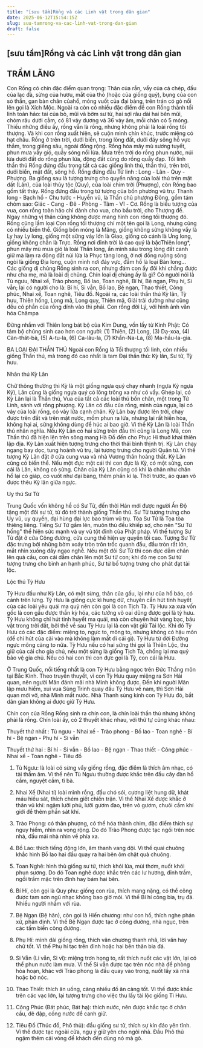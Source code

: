 ```yaml
---
title: "[sưu tầm]Rồng và các Linh vật trong dân gian"
date: 2025-06-12T15:54:15Z
slug: suu-tamrong-va-cac-linh-vat-trong-dan-gian
draft: false
---
```


## [sưu tầm]Rồng và các Linh vật trong dân gian

## TRẦM LÃNG

Con Rồng có chín đặc điểm quan trọng: Thân của rắn, vẩy của cá chép, đầu của lạc đà, sừng của hươu, mắt của thỏ (hoặc của giống quỷ), bụng của con sò thần, gan bàn chân củahổ, móng vuốt của đại bàng, trên trán có gò nổi lên gọi là Xích Mộc.
 Ngoài ra còn có nhiều đặc điểm để con Rồng thành tối linh toàn hảo: tai của bò, mũi và bờm sư tử, hai sợi râu dài hai bên mũi, chòm râu dưới cằm, có 81 vảy dương và 36 vảy âm, mỗi chân có 5 móng. Thiếu những điều ấy, rồng vẫn là rồng, nhưng không phải là loài rồng tối thượng. Và khi con rồng xuất hiện, sẽ cuộn mình chín khúc, trước miệng có hạt châu.
 Rồng ở trên trời, dưới biển, trong lòng đất, dưới đáy sông hồ vực thẳm, trong giếng sâu, ngoài đồng rộng. Rồng hóa mây mù sương tuyết, phun mưa vẫy gió, quẫy sóng nổi lửa. Mưa trên trời do rồng phun nước, núi lửa dưới đất do rồng phun lửa, động đất cũng do rồng quẫy đạp.
Tối linh thần thú
Rồng đứng đầu trong tất cả các giống linh thú, thần thú, trên trời, dưới biển, mặt đất, sông hồ. Rồng đứng đầu Tứ linh : Long - Lân - Quy - Phượng. Ba giống sau là tượng trưng cho quyền năng của loài thú trên mặt đất (Lân), của loài thủy tộc (Quy), của loài chim trời (Phượng), còn Rồng bao gồm tất thảy.
 Rồng đứng đầu trong tứ tượng của bốn phương vũ trụ: Thanh long - Bạch hổ - Chu tước - Huyền vũ, là Thần chủ phương Đông, gồm tám chòm sao: Giác - Cang - Đê - Phòng - Tâm - Vĩ - Cơ. Rồng là biểu tượng của vua, con rồng toàn hảo chỉ dành cho vua, cho bầu trời, cho Thượng đế. Ngay những vị thần cũng không được mang hình con rồng tối thượng đó.
 Rồng cũng lắm loại
 Con rồng tối thượng chỉ một tên gọi là Long, nhưng cũng có nhiều biến thể. Giống bốn móng là Mãng, giống không sừng không vẩy là Ly hay Ly long, giống một sừng vảy lớn là Giao, giống có cánh là Ưng long, giống không chân là Trực.
 Rồng nơi đỉnh trời là cao quý là bậcThiên long*, phun mây mù mưa gió là loài Thần long, ẩn mình sâu trong lòng đất canh giữ mà làm ra động đất núi lửa là Phục tàng long, ở nơi đồng ruộng sông ngòi là giống Địa long, cuộn mình nơi đáy vực, đầm hồ là loại Bàn long...
 Các giống dị chủng
 Rồng sinh ra con, nhưng đám con ấy đôi khi chẳng được như cha mẹ, mà là loài dị chủng. Chín loại dị chủng ấy là gì? Có người nói là Tù ngưu, Nhai xế, Trào phong, Bồ lao, Toan nghê, Bí hí, Bệ ngạn, Phụ hí, Si vẫn; lại có người cho là: Bí hí, Si vẫn, Bồ lao, Bệ ngạn, Thao thiết, Công phúc, Nhai xế, Toan nghê, Tiêu đồ.
 Ngoài ra, các loài thần thú Kỳ lân, Tỳ hưu, Thiên hống, Long mã, Long quy, Thiên mã, Giải trãi dường như cũng đều có phần của rồng dính vào thì phải.
Con rồng đời Lý, với hình ảnh văn hóa Chămpa

 

 
 Đừng nhầm với Thiên long bát bộ của Kim Dung, vốn lấy từ Kinh Phật: Có tám bộ chúng sinh cao hơn con người: (1) Thiên, (2) Long, (3) Dạ-xoa, (4) Càn-thát-bà, (5) A-tu-la, (6) Ca-lâu-la, (7) Khẩn-Na-La, (8) Ma-hầu-la-gia.

 BA LOẠI ĐẠI THẦN THÚ
Ngoài con Rồng là Tối thượng tối linh, còn nhiều giống Thần thú, mà trong đó cao nhất là tam Đại thần thú: Kỳ lân, Sư tử, Tỳ hưu.
 



Nhân thú Kỳ Lân 

Chữ thông thường thì Kỳ là một giống ngựa quý chạy nhanh (ngựa Kỳ ngựa Ký), Lân cũng là giống ngựa quý có lông trông xa như có vẩy. Ghép lại, có Kỳ Lân lại là Thần thú, Vua của tất cả các loài thú bốn chân, một trong Tứ Linh, sánh với rồng phượng. Kỳ Lân có đầu của rồng, mình của ngựa, lại có vảy của loài rồng, có vây lửa cạnh chân. Kỳ Lân bay được lên trời, chạy được trên đất và trên mặt nước, mồm phun ra lửa, nhưng lại rất hiền hòa, không hại ai, sừng không dùng để húc ai bao giờ. Vì thế Kỳ Lân là loài Thần thú nhân nghĩa.
 Nếu Kỳ Lân có hai sừng trên đầu thì cũng là Long Mã, con Thần thú đã hiện lên trên sông mang Hà Đồ đến cho Phục Hi thuở khai thiên lập địa. Kỳ Lân xuất hiện tượng trưng cho thời thái bình thịnh trị. Kỳ Lân chạy ngang bay dọc, tung hoành vũ trụ, lại tượng trưng cho người Quân tử. Vì thế tượng Kỳ Lân đặt ở cửa cung vua và nhà Vương thân hoàng thất.
 Kỳ Lân cũng có biến thể. Nếu một đực một cái thì con đực là Kỳ, có một sừng, con cái là Lân, không có sừng. Chân của Kỳ Lân cũng có khi là chân như chân hổ lại có giáp, có vuốt như đại bàng, thêm phần kì lạ. Thời trước, áo quan võ được thêu Kỳ lân giữa ngực.
 



Uy thú Sư Tử

Trung Quốc vốn không hề có Sư Tử, đến thời Hán mới được người Ấn Độ tặng một đôi sư tử, từ đó trở thành giống Thần thú. Sư Tử tượng trưng cho Uy vũ, uy quyền, đại hùng đại lực bao trùm vũ trụ. Tòa Sư Tử là Tọa tòa thiêng liêng. Tiếng Sư Tử gầm lên, muôn thú đều khiếp sợ, cho nên "Sư Tử hống" thể hiện sức mạnh và uy vũ tột đỉnh của Phật pháp.
 Vì thế tượng Sư Tử đặt ở cửa Công đường, cửa cung thể hiện uy quyền tối cao. Tượng Sư Tử đặc trưng bởi những bờm xoáy tròn trôn trốc quanh đầu, đầu tròn rất lớn, mắt nhìn xuống đầy ngạo nghễ. Nếu một đôi Sư Tử thì con đực dẫm chân lên quả cầu, con cái dẫm chân lên một Sư tử con; khi đó mẹ con Sư tử tượng trưng cho bình an hạnh phúc, Sư tử bố tượng trưng cho phát đạt tài lộc.
 



Lộc thú Tỳ Hưu 

Tỳ Hưu đầu như Kỳ Lân, có một sừng, thân của gấu, lại như của hổ báo, có cánh trên lưng. Tỳ Hưu là giống cực kì hung dữ, chuyên cắn hút tinh huyết của các loài yêu quái ma quỷ nên còn gọi là con Tịch Tà. Tỳ Hưu xa xưa vốn gốc là con gấu được thần kỳ hóa, các tướng võ oai dũng được gọi là tỳ hưu. 
 Tỳ Hưu không chỉ hút tinh huyết ma quái, mà còn chuyên hút vàng bạc, báu vật trong trời đất, bởi thế về sau Tỳ Hưu lại là con vật giữ Tài lộc. Khi đó Tỳ Hưu có các đặc điểm: miệng to, ngực to, mông to, nhưng không có hậu môn (để chỉ hút của cải vào mà không làm mất đi cái gì). Tỳ Hưu từ đời Đường ngực mông càng to nữa. 
 Tỳ Hưu nếu có hai sừng thì gọi là Thiên Lộc, thu giữ của cải cho gia chủ, nếu một sừng là giống Tịch Tà, chống lại ma quỷ bảo vệ gia chủ. Nếu có hai con thì con đực gọi là Tỳ, con cái là Hưu.
 


 Ở Trung Quốc, nổi tiếng nhất là con Tỳ Hưu bằng ngọc trên Đức Thắng môn tại Bắc Kinh. Theo truyền thuyết, vì con Tỳ Hưu quay miệng ra Sơn Hải quan, nên người Mãn đánh mãi nhà Minh không được. Đến khi người Mãn lập mưu hiểm, xui vua Sùng Trinh quay đầu Tỳ Hưu về nam, thì Sơn Hải quan mới vỡ, nhà Minh mất nước. Nhà Thanh sùng kính con Tỳ Hưu đó, bắt dân gian không ai được giữ Tỳ Hưu.

  Chín con của Rồng
 Rồng sinh ra chín con, là chín loài thần thú nhưng không phải là rồng. Chín loài ấy, có 2 thuyết khác nhau, với thứ tự cũng khác nhau:

Thuyết thứ nhất : Tù ngưu - Nhai xế - Trào phong - Bồ lao - Toan nghê - Bí hí - Bệ ngạn - Phụ hí - Si vẫn

Thuyết thứ hai : Bí hí - Si vẫn - Bồ lao - Bệ ngạn - Thao thiết - Công phúc - Nhai xế - Toan nghê - Tiêu đồ

1. Tù Ngưu: là loài có sừng vẩy giống rồng, đặc điểm là thích âm nhạc, có tài thẩm âm. Vì thế nên Tù Ngưu thường được khắc trên đầu cây đàn hồ cầm, nguyệt cầm, tì bà.

2. Nhai Xế (Nhai tí) loài mình rồng, đầu chó sói, cương liệt hung dữ, khát máu hiếu sát, thích chém giết chiến trận. Vì thế Nhai Xế được khắc ở thân vũ khí: ngậm lưỡi phủ, lưỡi gươm đao, trên vỏ gươm, chuôi cầm khí giới để thêm phần sát khí.

3. Trào Phong: có thân phượng, có thể hóa thành chim, đặc điểm thích sự nguy hiểm, nhìn ra vọng rộng. Do đó Trào Phong được tạc ngồi trên nóc nhà, đầu mái nhà nhìn về phía xa.

4. Bồ Lao: thích tiếng động lớn, âm thanh vang dội. Vì thế quai chuông khắc hình Bồ lao hai đầu quay ra hai bên ôm chặt quả chuông.

5. Toan Nghê: hình thù giống sư tử, thích khói lửa, mùi thơm, nuốt khói phun sương. Do đó Toan nghê được khắc trên các lư hương, đỉnh trầm, ngồi trầm mặc trên đỉnh hay bám hai bên.

6. Bí Hí, còn gọi là Quy phu: giống con rùa, thích mang nặng, có thể cõng được tam sơn ngũ nhạc không bao giờ mỏi. Vì thế Bí hí cõng bia, trụ đá. Nhiều người nhầm với rùa.

7. Bệ Ngạn (Bệ hãn), còn gọi là Hiến chương: như con hổ, thích nghe phán xử, phân định. Vì thế Bệ Ngạn được tạc ở công đường, nhà ngục, trên các tấm biển công đường.

8. Phụ Hí: mình dài giống rồng, thích văn chương thanh nhã, lời văn hay chữ tốt. Vì thế Phụ hí tạc trên đỉnh hoặc hai bên thân bia đá.

9. Si Vẫn (Li vẫn, Si vĩ): miệng trơn họng to, rất thích nuốt các vật lớn, lại có thể phun nước làm mưa. Vì thế Si vẫn được tạc trên nóc nhà để phòng hỏa hoạn, khác với Trào phong là đầu quay vào trong, nuốt lấy xà nhà hoặc bờ nóc.

10. Thao Thiết: thích ăn uống, càng nhiều đồ ăn càng tốt. Vì thế được khắc trên các vạc lớn, lại tượng trưng cho việc thu lấy tài lộc giống Tì Hưu.

11. Công Phúc (Bát phúc, Bát hạ): thích nước, nên được khắc tạc ở chân cầu, đê đập, cống nước để canh giữ.

12. Tiêu Đồ (Thúc đồ, Phô thủ): đầu giống sư tử, thích sự kín đáo yên tĩnh. Vì thế được tạc ngoài cửa, ngụ ý giữ yên cho ngôi nhà. Đầu Phô thủ ngậm thêm cái vòng để khách đến dùng nó mà gõ.